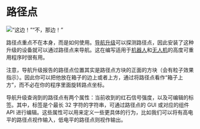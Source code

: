 # 路径点

![“这边！”“不，那边！”](oredict:oc:waypoint)

路径点重点不在本身，而是如何使用。[导航升级](../item/navigationUpgrade.md)可以探测路径点，因此安装了这种升级的设备就可以通过路径点来导航。这在编写适用于[机器人](robot.md)和[无人机](../item/drone.md)的高度可重用程序时很有用。

注意，导航升级报告的路径点位置其实是路径点方块的正面的方块（会有粒子效果指示）。因此你可以把他放在箱子的边上或者上方，通过将路径点看作“箱子上方”，而不必在你的程序里面旋转路点坐标。

导航升级查询到的路径点有两个属性：当前收到的红石信号强度，以及可编辑的标签。其中，标签是个最长 32 字符的字符串，可通过路径点的 GUI 或对应的组件 API 进行编辑。这些属性可以用来定义一些更具体的行为，比如我们可以将有高电平的路径点视作输入，低电平的路径点则视作输出。
